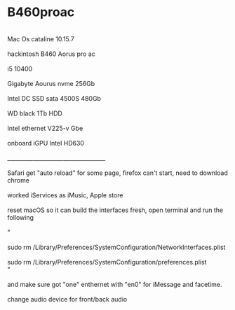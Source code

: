# B460proac
<br>Mac Os cataline 10.15.7</br>
<br>hackintosh B460 Aorus pro ac </br>
<br>i5 10400</br>
<br>Gigabyte Aourus nvme 256Gb</br>
<br>Intel DC SSD sata 4500S 480Gb</br>
<br>WD black 1Tb HDD</br>
<br>Intel ethernet V225-v Gbe</br>
<br>onboard iGPU Intel HD630</br>
<br>___________________________________</br>
<br>Safari get "auto reload" for some page, firefox can't start, need to download chrome</br>
<br>worked iServices as iMusic, Apple store </br>
<br>reset macOS so it can build the interfaces fresh, open terminal and run the following</br>
<br>"</br>
<br>sudo rm /Library/Preferences/SystemConfiguration/NetworkInterfaces.plist</br>
<br>sudo rm /Library/Preferences/SystemConfiguration/preferences.plist</br>
"</br>
<br>and make sure got "one" enthernet with "en0" for iMessage and facetime.</br>
<br>change audio device for front/back audio</br>
